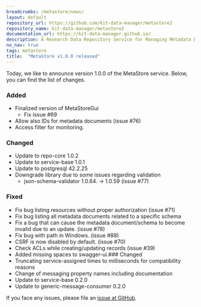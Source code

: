 ```yaml
---
breadcrumbs: /metastore/news/
layout: default
repository_url: https://github.com/kit-data-manager/metastore2
repository_name: kit-data-manager/metastore2
documentation_url: https://kit-data-manager.github.io/
description: A Research Data Repository Service for Managing Metadata Documents based on JSON or XML.
no_nav: true
tags: metastore
title:  "MetaStore v1.0.0 released"
---
```


Today, we like to announce version 1.0.0 of the MetaStore service. Below, you can find the list of changes. 

### Added
- Finalized version of MetaStoreGui
  - Fix issue #69
- Allow also IDs for metadata documents (issue #76)
- Access filter for monitoring.

### Changed
- Update to repo-core 1.0.2
- Update to service-base 1.0.1
- Update to postgresql 42.2.25
- Downgrade library due to some issues regarding validation
  - json-schema-validator 1.0.64. -> 1.0.59 (issue #77)

### Fixed
- Fix bug listing resources without proper authorization (issue #71)
- Fix bug listing all metadata documents related to a specific schema
- Fix a bug that can cause the metadata document/schema to become invalid due to an update. (issue #78)
- Fix bug with path in Windows. (issue #88)
- CSRF is now disabled by default. (issue #70) 
- Check ACLs while creating/updating records (issue #39)
- Added missing spaces to swagger-ui.### Changed
- Truncating service-assigned times to milliseconds for compatibility reasons
- Change of messaging property names including documentation
- Update to service-base 0.2.0
- Update to generic-message-consumer 0.2.0

If you face any issues, please file an [issue at GitHub](https://github.com/kit-data-manager/metastore2/issues). 
